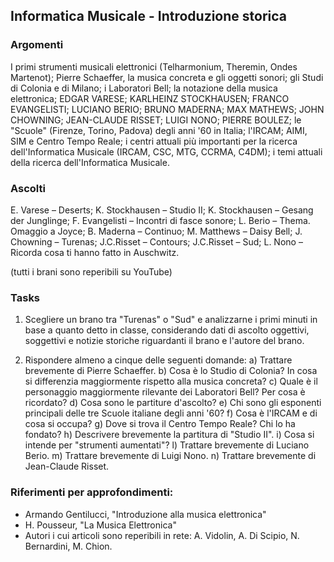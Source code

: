 ## Informatica Musicale - Introduzione storica


### Argomenti

I primi strumenti musicali elettronici (Telharmonium, Theremin, Ondes Martenot); Pierre Schaeffer, la musica concreta e gli oggetti sonori; gli Studi di Colonia e di Milano; i Laboratori Bell; la notazione della musica elettronica; EDGAR VARESE; KARLHEINZ STOCKHAUSEN; FRANCO EVANGELISTI; LUCIANO BERIO; BRUNO MADERNA; MAX MATHEWS; JOHN CHOWNING; JEAN-CLAUDE RISSET; LUIGI NONO; PIERRE BOULEZ; le "Scuole" (Firenze, Torino, Padova) degli anni '60 in Italia; l'IRCAM; AIMI, SIM e Centro Tempo Reale; i centri attuali più importanti per la ricerca dell'Informatica Musicale (IRCAM, CSC, MTG, CCRMA, C4DM); i temi attuali della ricerca dell'Informatica Musicale.


### Ascolti

E. Varese – Deserts; 
K. Stockhausen – Studio II; 
K. Stockhausen – Gesang der Junglinge; 
F. Evangelisti – Incontri di fasce sonore; 
L. Berio – Thema. Omaggio a Joyce; 
B. Maderna – Continuo; 
M. Matthews – Daisy Bell; 
J. Chowning – Turenas; 
J.C.Risset – Contours; 
J.C.Risset – Sud; 
L. Nono – Ricorda cosa ti hanno fatto in Auschwitz.

(tutti i brani sono reperibili su YouTube)


### Tasks

1) Scegliere un brano tra "Turenas" o "Sud" e analizzarne i primi minuti in base a quanto detto in classe, considerando dati di ascolto oggettivi, soggettivi e notizie storiche riguardanti il brano e l'autore del brano.

2) Rispondere almeno a cinque delle seguenti domande: 
a) Trattare brevemente di Pierre Schaeffer.
b) Cosa è lo Studio di Colonia? In cosa si differenzia maggiormente rispetto alla musica concreta?
c) Quale è il personaggio maggiormente rilevante dei Laboratori Bell? Per cosa è ricordato? 
d) Cosa sono le partiture d'ascolto?
e) Chi sono gli esponenti principali delle tre Scuole italiane degli anni '60?
f) Cosa è l'IRCAM e di cosa si occupa?
g) Dove si trova il Centro Tempo Reale? Chi lo ha fondato?
h) Descrivere brevemente la partitura di "Studio II".
i) Cosa si intende per "strumenti aumentati"?
l) Trattare brevemente di Luciano Berio.
m) Trattare brevemente di Luigi Nono.
n) Trattare brevemente di Jean-Claude Risset.


### Riferimenti per approfondimenti:

- Armando Gentilucci, "Introduzione alla musica elettronica"
- H. Pousseur, "La Musica Elettronica"
- Autori i cui articoli sono reperibili in rete: A. Vidolin, A. Di Scipio, N. Bernardini, M. Chion.
